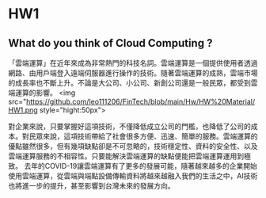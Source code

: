 # HW1

## What do you think of Cloud Computing ?

「雲端運算」在近年來成為非常熱門的科技名詞。雲端運算是一個提供使用者透過網路、由用戶端登入遠端伺服器進行操作的技術。隨著雲端運算的成熟，雲端市場的成長率也不斷上升。不論是大公司、小公司、新創公司還是一般民眾，都受到雲端運算的影響。
   <img src="https://github.com/leo111206/FinTech/blob/main/Hw/HW%20Material/HW1.png style="hight:50px">
   
對企業來說，只要掌握好這項技術，不僅降低成立公司的門檻，也降低了公司的成本。對民眾來說，這項技術帶給了社會很多方便、迅速、簡單的服務。雲端運算的優點雖然很多，但有幾項缺點卻是不可忽略的，技術穩定性、資料的安全性、以及雲端運算服務的不相容性。只要能解決雲端運算的缺點便能把雲端運算運用到極致。
去年的COVID-19讓雲端運算有了更多的發展可能，隨著越來越多的企業開始使用雲端運算，從雲端與端點設備傳輸資料將越來越融入我們的生活之中，AI技術也將進一步的提升，甚至影響到台灣未來的發展方向。
